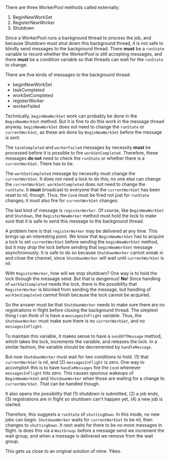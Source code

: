 There are three WorkerPool methods called externally:

1. BeginNewWorkSet
2. RegisterNewWorker
3. Shutdown

Since a WorkerPool runs a background thread to process the job, and
because Shutdown must shut down this background thread, it is not safe
to blindly send messages to the background thread. There **must** be a
`runState` variable to record whether the WorkerPool is still accepting
messages, and there **must** be a condition variable so that threads can
wait for the `runState` to change.

There are five kinds of messages to the background thread:

* beginNewWorkSet
* taskCompleted
* workSetCompleted
* registerWorker
* workerFailed

Technically, `beginNewWorkSet` work can probably be done in the
`BeginNewWorkSet` method. But it is fine to do this work in the message
thread anyway. `beginNewWorkSet` does not need to change the `runState`
or `currentWorkSet`, as these are done by `BeginNewWorkSet` before the
message is sent.

The `taskCompleted` and `workerFailed` messages by necessity **must** be
processed before it is possible to fire `workSetCompleted`. Therefore,
these messages **do not** need to check the `runState` or whether there
is a `currentWorkSet`. There has to be.

The `workSetCompleted` message by necessity must change the
`currentWorkSet`. It does not need a lock to do this; no one else can
change the `currentWorkSet`. `workSetCompleted` does not need to change
the `runState`. It **must** broadcast to everyone that the
`currentWorkSet` has been reset to nil, though. Thus, the `Cond` must be
fired not just for `runState` changes; it must also fire for
`currentWorkSet` changes.

The last kind of message is `registerWorker`. Of course, like
`BeginNewWorkSet` and `Shutdown`, the `RegisterNewWorker` method must
hold the lock to make sure that it is safe to send this message to the
background thread.

A problem here is that `registerWorker` may be delivered at any time.
This brings up an interesting point. We know that `BeginNewWorkSet` has
to acquire a lock to set `currentWorkSet` before sending the
`beginNewWorkSet` method, but it may *drop* the lock before sending that
`beginNewWorkSet` message asynchronously. It is safe to do so because
`ShutdownWorker` cannot sneak in and close the channel, since
`ShutdownWorker` will wait until `currentWorkSet` is nil.

With `RegisterWorker`, how will we stop shutdown? One way is to hold the
lock through the message send. But that is dangerous! **No**! Since
handling of `workSetCompleted` needs the lock, there is the possibility
that `RegisterWorker` is blocked from sending the message, but handling
of `workSetCompleted` cannot finish because the lock cannot be acquired.

So the answer must be that `ShutdownWorker` needs to make sure there are
no registrations in flight before closing the background thread. The
simplest thing I can think of is have a `messagesInFlight` variable.
Thus, the `ShutdownWorker` must make sure there is no `currentWorkSet`,
and no `messagesInFlight`.

To maintain this variable, it makes sense to have a `sendOffMessage`
method, which takes the lock, increments the variable, and releases the
lock. In a similar fashion, the variable should be decremented by
`handleMessage`.

But now `ShutdownWorker` must wait for *two* conditions to hold. (1)
that `currentWorkSet` is nil, and (2) `messagesInFlight` is zero. One
way to accomplish this is to have `handleMessages` fire the `Cond`
whenever `messagesInFlight` hits zero. This causes spurious wakeups of
`BeginNewWorkSet` and `ShutdownWorker` when those are waiting for a
change to `currentWorkSet`. That can be handled though.

It also opens the possibility that (1) shutdown is submitted, (2) a job
ends, (3) registrations are in flight so shutdown can't happen yet, (4)
a new job is started.

Therefore, this suggests a `runState` of `shuttingDown`. In this mode,
no new jobs can begin. `ShutdownWorker` waits for `currentWorkSet` to be
nil, then changes to `shuttingDown`. It next waits for there to be no
more messages in flight. Is does this via a `WaitGroup`: before a
message send we increment the wait group, and when a message is
delivered we remove from the wait group.

This gets us close to an original solution of mine. Yikes.
